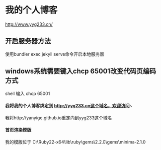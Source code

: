 # 我的个人博客
http://www.yyg233.cn/
## 开启服务器方法
使用bundler exec jekyll serve命令开启本地服务器
## windows系统需要键入chcp 65001改变代码页编码方式
shell 输入 chcp 65001
#### 我将我的个人博客绑定到 http://yyg233.cn这个域名，欢迎访问~
我将http://yanyige.github.io重定向到yyg233这个域名
#### 首页渲染模版
我的模版位于 C:\Ruby22-x64\lib\ruby\gems\2.2.0\gems\minima-2.1.0
